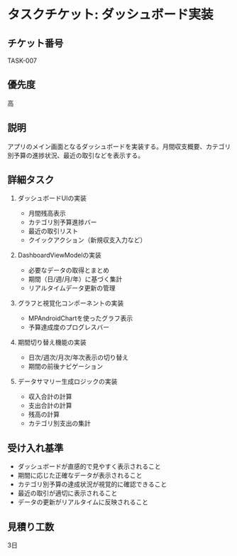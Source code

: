 # タスクチケット: ダッシュボード実装

## チケット番号
TASK-007

## 優先度
高

## 説明
アプリのメイン画面となるダッシュボードを実装する。月間収支概要、カテゴリ別予算の進捗状況、最近の取引などを表示する。

## 詳細タスク
1. ダッシュボードUIの実装
   - 月間残高表示
   - カテゴリ別予算進捗バー
   - 最近の取引リスト
   - クイックアクション（新規収支入力など）

2. DashboardViewModelの実装
   - 必要なデータの取得とまとめ
   - 期間（日/週/月/年）に基づく集計
   - リアルタイムデータ更新の管理

3. グラフと視覚化コンポーネントの実装
   - MPAndroidChartを使ったグラフ表示
   - 予算達成度のプログレスバー

4. 期間切り替え機能の実装
   - 日次/週次/月次/年次表示の切り替え
   - 期間の前後ナビゲーション

5. データサマリー生成ロジックの実装
   - 収入合計の計算
   - 支出合計の計算
   - 残高の計算
   - カテゴリ別支出の集計

## 受け入れ基準
- ダッシュボードが直感的で見やすく表示されること
- 期間に応じた正確なデータが表示されること
- カテゴリ別予算の達成状況が視覚的に確認できること
- 最近の取引が適切に表示されること
- データの更新がリアルタイムに反映されること

## 見積り工数
3日